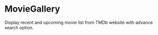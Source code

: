 # MovieGallery
Display recent and upcoming movie list from TMDb website with advance search option.
